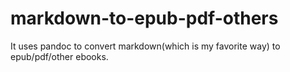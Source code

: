 # markdown-to-epub-pdf-others
It uses pandoc to convert markdown(which is my favorite way) to epub/pdf/other ebooks.
